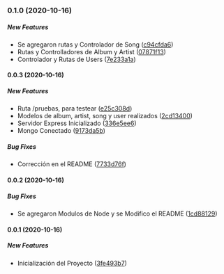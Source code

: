### 0.1.0 (2020-10-16)

##### New Features

*  Se agregaron rutas y Controlador de Song ([c94cfda6](https://github.com/maurodviveros/musify/commit/c94cfda68ddac99841970c90ebd22e7ef686d1b2))
*  Rutas y Controlladores de Album y Artist ([07871f13](https://github.com/maurodviveros/musify/commit/07871f13b0db1149a9fbfc420da32dec182a11e2))
*  Controlador y Rutas de Users ([7e233a1a](https://github.com/maurodviveros/musify/commit/7e233a1a68715380a5dfd7c01dd1aaf616d0516e))

#### 0.0.3 (2020-10-16)

##### New Features

*  Ruta /pruebas, para testear ([e25c308d](https://github.com/maurodviveros/musify/commit/e25c308d453f2aba1c971fc7fa7a6506402fdb90))
*  Modelos de album, artist, song y user realizados ([2cd13400](https://github.com/maurodviveros/musify/commit/2cd13400def51c62f6a933bb7263c862dc5e2598))
*  Servidor Express Inicializado ([336e5ee6](https://github.com/maurodviveros/musify/commit/336e5ee626a3fc60630dd70521fca2195821202a))
*  Mongo Conectado ([9173da5b](https://github.com/maurodviveros/musify/commit/9173da5b94054c7ac56a3e417e9870687f14a969))

##### Bug Fixes

*  Corrección en el README ([7733d76f](https://github.com/maurodviveros/musify/commit/7733d76fef8656df2f821423e89d0e2a2d19f0bc))

#### 0.0.2 (2020-10-16)

##### Bug Fixes

*  Se agregaron Modulos de Node y se Modifico el README ([1cd88129](https://github.com/maurodviveros/musify/commit/1cd88129c1bab67e060de5eaa60583c163f59d1f))

#### 0.0.1 (2020-10-16)

##### New Features

*  Inicialización del Proyecto ([3fe493b7](https://github.com/maurodviveros/musify/commit/3fe493b77d6829b855c03a0acc49f7c6bdc454ea))


